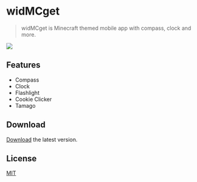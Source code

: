 # widMCget
> widMCget is Minecraft themed mobile app with compass, clock and more.

![](https://i.imgur.com/v5pNIJK.png)

## Features

* Compass
* Clock
* Flashlight
* Cookie Clicker
* Tamago

## Download

[Download](https://github.com/TheJeme/widMCget/releases/ "widMCget") the latest version.

## License

[MIT](LICENSE)
